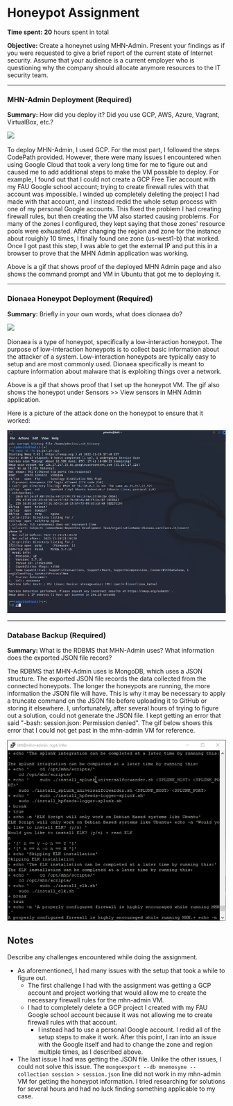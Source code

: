 # Honeypot Assignment

**Time spent:** **20** hours spent in total

**Objective:** Create a honeynet using MHN-Admin. Present your findings as if you were requested to give a brief report of the current state of Internet security. Assume that your audience is a current employer who is questioning why the company should allocate anymore resources to the IT security team.

--- 
### MHN-Admin Deployment (Required)

**Summary:** How did you deploy it? Did you use GCP, AWS, Azure, Vagrant, VirtualBox, etc.?

<img src="mhn-admin.gif">

To deploy MHN-Admin, I used GCP. For the most part, I followed the steps CodePath provided. However, there were many issues I encountered when using Google Cloud that took a very long time for me to figure out and caused me to add additional steps to make the VM possible to deploy. For example, I found out that I could not create a GCP Free Tier account with my FAU Google school account; trying to create firewall rules with that account was impossible. I winded up completely deleting the project I had made with that account, and I instead redid the whole setup process with one of my personal Google accounts. This fixed the problem I had creating firewall rules, but then creating the VM also started causing problems. For many of the zones I configured, they kept saying that those zones' resource pools were exhuasted. After changing the region and zone for the instance about rouighly 10 times, I finally found one zone (us-west1-b) that worked. Once I got past this step, I was able to get the external IP and put this in a browser to prove that the MHN Admin application was working.

Above is a gif that shows proof of the deployed MHN Admin page and also shows the command prompt and VM in Ubuntu that got me to deploying it. 


---
### Dionaea Honeypot Deployment (Required)

**Summary:** Briefly in your own words, what does dionaea do?

<img src="dionaea-honeypot.gif">

Dionaea is a type of honeypot, specifically a low-interaction honeypot. The purpose of low-interaction honeypots is to collect basic information about the attacker of a system. Low-interaction honeypots are typically easy to setup and are most commonly used. Dionaea specifically is meant to capture information about malware that is exploiting things over a network. 

Above is a gif that shows proof that I set up the honeypot VM. The gif also shows the honeypot under Sensors >> View sensors in MHN Admin application. 

Here is a picture of the attack done on the honeypot to ensure that it worked:

<img src="kali-nmap.png">


---
### Database Backup (Required) 
**Summary:** What is the RDBMS that MHN-Admin uses? What information does the exported JSON file record?

The RDBMS that MHN-Admin uses is MongoDB, which uses a JSON structure. The exported JSON file records the data collected from the connected honeypots. The longer the honeypots are running, the more information the JSON file will have. This is why it may be necessary to apply a truncate command on the JSON file before uploading it to GitHub or storing it elsewhere. I, unfortunately, after several hours of trying to figure out a solution, could not generate the JSON file. I kept getting an error that said "-bash: session.json: Permission denied". The gif below shows this error that I could not get past in the mhn-admin VM for reference.

<img src="database-backup.gif">



## Notes

Describe any challenges encountered while doing the assignment.
- As aforementioned, I had many issues with the setup that took a while to figure out.
    - The first challenge I had with the assignment was getting a GCP account and project working that would allow me to create the necessary firewall rules for the mhn-admin VM.
    - I had to completely delete a GCP project I created with my FAU Google school account because it was not allowing me to create firewall rules with that account.
        - I instead had to use a personal Google account. I redid all of the setup steps to make it work. After this point, I ran into an issue with the Google itself and had to change the zone and region multiple times, as I described above.
- The last issue I had was getting the JSON file. Unlike the other issues, I could not solve this issue. The `mongoexport --db mnemosyne --collection session > session.json` line did not work in my mhn-admin VM for getting the honeypot information. I tried researching for solutions for several hours and had no luck finding something applicable to my case. 
